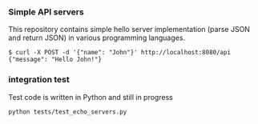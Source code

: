### Simple API servers

This repository contains simple hello server implementation (parse JSON and return JSON) in various programming languages.


```
$ curl -X POST -d '{"name": "John"}' http://localhost:8080/api
{"message": "Hello John!"}
```

### integration test

Test code is written in Python and still in progress

```
python tests/test_echo_servers.py
```